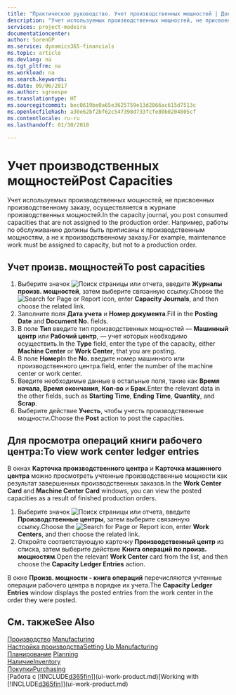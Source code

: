 ```yaml
---
title: "Практическое руководство. Учет производственных мощностей | Документы Майкрософт"
description: "Учет используемых производственных мощностей, не присвоенных производственному заказу, осуществляется в журнале производственных мощностей. Например, работы по обслуживанию должны быть приписаны к производственным мощностям, а не к производственному заказу."
services: project-madeira
documentationcenter: 
author: SorenGP
ms.service: dynamics365-financials
ms.topic: article
ms.devlang: na
ms.tgt_pltfrm: na
ms.workload: na
ms.search.keywords: 
ms.date: 09/06/2017
ms.author: sgroespe
ms.translationtype: HT
ms.sourcegitcommit: bec0619be0a65e3625759e13d2866ac615d7513c
ms.openlocfilehash: a30e62bf2bf62c547398d733fcfe80b0204805cf
ms.contentlocale: ru-ru
ms.lasthandoff: 01/30/2018

---
```

# <a name="post-capacities"></a><span data-ttu-id="9e681-104">Учет производственных мощностей</span><span class="sxs-lookup"><span data-stu-id="9e681-104">Post Capacities</span></span>
<span data-ttu-id="9e681-105">Учет используемых производственных мощностей, не присвоенных производственному заказу, осуществляется в журнале производственных мощностей.</span><span class="sxs-lookup"><span data-stu-id="9e681-105">In the capacity journal, you post consumed capacities that are not assigned to the production order.</span></span> <span data-ttu-id="9e681-106">Например, работы по обслуживанию должны быть приписаны к производственным мощностям, а не к производственному заказу.</span><span class="sxs-lookup"><span data-stu-id="9e681-106">For example, maintenance work must be assigned to capacity, but not to a production order.</span></span>  

## <a name="to-post-capacities"></a><span data-ttu-id="9e681-107">Учет произв. мощностей</span><span class="sxs-lookup"><span data-stu-id="9e681-107">To post capacities</span></span>  
1.  <span data-ttu-id="9e681-108">Выберите значок ![Поиск страницы или отчета](media/ui-search/search_small.png "Значок поиска страницы или отчета"), введите **Журналы произв. мощностей**, затем выберите связанную ссылку.</span><span class="sxs-lookup"><span data-stu-id="9e681-108">Choose the ![Search for Page or Report](media/ui-search/search_small.png "Search for Page or Report icon") icon, enter **Capacity Journals**, and then choose the related link.</span></span>  
2.  <span data-ttu-id="9e681-109">Заполните поля **Дата учета** и **Номер документа**.</span><span class="sxs-lookup"><span data-stu-id="9e681-109">Fill in the **Posting Date** and **Document No.** fields.</span></span>  
3.  <span data-ttu-id="9e681-110">В поле **Тип** введите тип производственных мощностей — **Машинный центр** или **Рабочий центр**, — учет которых необходимо осуществить.</span><span class="sxs-lookup"><span data-stu-id="9e681-110">In the **Type** field, enter the type of the capacity, either **Machine Center** or **Work Center**, that you are posting.</span></span>  
4.  <span data-ttu-id="9e681-111">В поле **Номер**</span><span class="sxs-lookup"><span data-stu-id="9e681-111">In the **No.**</span></span> <span data-ttu-id="9e681-112">введите номер машинного или производственного центра.</span><span class="sxs-lookup"><span data-stu-id="9e681-112">field, enter the number of the machine center or work center.</span></span>  
5.  <span data-ttu-id="9e681-113">Введите необходимые данные в остальные поля, такие как **Время начала**, **Время окончания**, **Кол-во** и **Брак**.</span><span class="sxs-lookup"><span data-stu-id="9e681-113">Enter the relevant data in the other fields, such as **Starting Time**, **Ending Time**, **Quantity**, and **Scrap**.</span></span>  
6.  <span data-ttu-id="9e681-114">Выберите действие **Учесть**, чтобы учесть производственные мощности.</span><span class="sxs-lookup"><span data-stu-id="9e681-114">Choose the **Post** action to post the capacities.</span></span>  

## <a name="to-view-work-center-ledger-entries"></a><span data-ttu-id="9e681-115">Для просмотра операций книги рабочего центра:</span><span class="sxs-lookup"><span data-stu-id="9e681-115">To view work center ledger entries</span></span>  
<span data-ttu-id="9e681-116">В окнах **Карточка производственного центра** и **Карточка машинного центра** можно просмотреть учтенные производственные мощности как результат завершенных производственных заказов.</span><span class="sxs-lookup"><span data-stu-id="9e681-116">In the **Work Center Card** and **Machine Center Card** windows, you can view the posted capacities as a result of finished production orders.</span></span>    
1.  <span data-ttu-id="9e681-117">Выберите значок ![Поиск страницы или отчета](media/ui-search/search_small.png "Значок поиска страницы или отчета"), введите **Производственные центры**, затем выберите связанную ссылку.</span><span class="sxs-lookup"><span data-stu-id="9e681-117">Choose the ![Search for Page or Report](media/ui-search/search_small.png "Search for Page or Report icon") icon, enter **Work Centers**, and then choose the related link.</span></span>  
2.  <span data-ttu-id="9e681-118">Откройте соответствующую карточку **Производственный центр** из списка, затем выберите действие **Книга операций по произв. мощностям**.</span><span class="sxs-lookup"><span data-stu-id="9e681-118">Open the relevant **Work Center** card from the list, and then choose the **Capacity Ledger Entries** action.</span></span>  

<span data-ttu-id="9e681-119">В окне **Произв. мощности - книга операций** перечисляются учтенные операции рабочего центра в порядке их учета.</span><span class="sxs-lookup"><span data-stu-id="9e681-119">The **Capacity Ledger Entries** window displays the posted entries from the work center in the order they were posted.</span></span>   

## <a name="see-also"></a><span data-ttu-id="9e681-120">См. также</span><span class="sxs-lookup"><span data-stu-id="9e681-120">See Also</span></span>  
<span data-ttu-id="9e681-121">[Производство](production-manage-manufacturing.md)  </span><span class="sxs-lookup"><span data-stu-id="9e681-121">[Manufacturing](production-manage-manufacturing.md)  </span></span>  
[<span data-ttu-id="9e681-122">Настройка производства</span><span class="sxs-lookup"><span data-stu-id="9e681-122">Setting Up Manufacturing</span></span>](production-configure-production-processes.md)  
<span data-ttu-id="9e681-123">[Планирование](production-planning.md)    </span><span class="sxs-lookup"><span data-stu-id="9e681-123">[Planning](production-planning.md)    </span></span>  
[<span data-ttu-id="9e681-124">Наличие</span><span class="sxs-lookup"><span data-stu-id="9e681-124">Inventory</span></span>](inventory-manage-inventory.md)  
[<span data-ttu-id="9e681-125">Покупки</span><span class="sxs-lookup"><span data-stu-id="9e681-125">Purchasing</span></span>](purchasing-manage-purchasing.md)  
<span data-ttu-id="9e681-126">[Работа с [!INCLUDE[d365fin](includes/d365fin_md.md)]](ui-work-product.md)</span><span class="sxs-lookup"><span data-stu-id="9e681-126">[Working with [!INCLUDE[d365fin](includes/d365fin_md.md)]](ui-work-product.md)</span></span>


